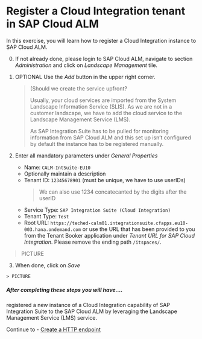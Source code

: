 # Register a Cloud Integration tenant in SAP Cloud ALM

In this exercise, you will learn how to register a Cloud Integration instance to SAP Cloud ALM.

0. If not already done, please login to SAP Cloud ALM, navigate to section *Administration* and click on *Landscape Management* tile.

1. OPTIONAL Use the *Add* button in the upper right corner.
      
    >(Should we create the service upfront?
    >
    > Usually, your cloud services are imported from the System Landscape Information Service (SLIS). As we are not in a customer landscape, we have to add the cloud service to the Landscape Management Service (LMS). 
    >
    > As SAP Integration Suite has to be pulled for monitoring information from SAP Cloud ALM and this set up isn’t configured by default the instance has to be registered manually.

2.	Enter all mandatory parameters under *General Properties*
    - Name: `CALM-IntSuite-EU10`
    - Optionally maintain a description
    - Tenant ID: `12345678901` (must be unique, we have to use userIDs)
        > We can also use 1234 concatecanted by the digits after the userID
    - Service Type: `SAP Integration Suite (Cloud Integration)`
    - Tenant Type: `Test`
    - Root URL: `https://teched-calm01.integrationsuite.cfapps.eu10-003.hana.ondemand.com` or use the URL that has been provided to you from the Tenant Booker application under *Tenant URL for SAP Cloud Integration*. Please remove the ending path `/itspaces/`.
   
   > PICTURE

  3. When done, click on *Save*

    > PICTURE
    
##### After completing these steps you will have....

registered a new instance of a Cloud Integration capability of SAP Integration Suite to the SAP Cloud ALM by leveraging the Landscape Management Service (LMS) service.


Continue to - [Create a HTTP endpoint](exercises/ex1/ex12/README.md)
